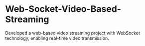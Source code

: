 # Web-Socket-Video-Based-Streaming
Developed a web-based video streaming project with WebSocket technology, enabling real-time video transmission. 

